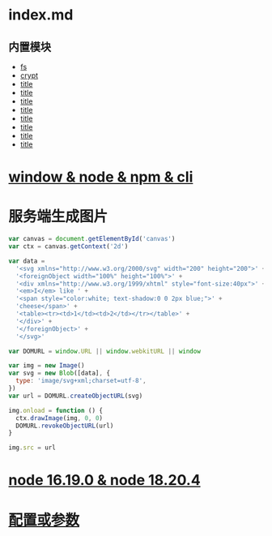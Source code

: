 # index.md

## 内置模块

- [fs](/language/node/fs.html)
- [crypt](/language/node/crypt.html)
- [title](/language/node/title.html)
- [title](/language/node/title.html)
- [title](/language/node/title.html)
- [title](/language/node/title.html)
- [title](/language/node/title.html)
- [title](/language/node/title.html)
- [title](/language/node/title.html)
- [title](/language/node/title.html)

# [window & node & npm & cli](/language/node/window%26node%26npm%26cli.html)

# 服务端生成图片

```js
var canvas = document.getElementById('canvas')
var ctx = canvas.getContext('2d')

var data =
  '<svg xmlns="http://www.w3.org/2000/svg" width="200" height="200">' +
  '<foreignObject width="100%" height="100%">' +
  '<div xmlns="http://www.w3.org/1999/xhtml" style="font-size:40px">' +
  '<em>I</em> like ' +
  '<span style="color:white; text-shadow:0 0 2px blue;">' +
  'cheese</span>' +
  '<table><tr><td>1</td><td>2</td></tr></table>' +
  '</div>' +
  '</foreignObject>' +
  '</svg>'

var DOMURL = window.URL || window.webkitURL || window

var img = new Image()
var svg = new Blob([data], {
  type: 'image/svg+xml;charset=utf-8',
})
var url = DOMURL.createObjectURL(svg)

img.onload = function () {
  ctx.drawImage(img, 0, 0)
  DOMURL.revokeObjectURL(url)
}

img.src = url
```

# [node 16.19.0 & node 18.20.4](/language/node/compare16_18.html)

# [配置或参数](/language/node/configParams.html)
